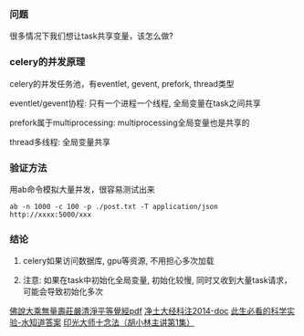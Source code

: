 ### 问题

很多情况下我们想让task共享变量，该怎么做?

### celery的并发原理

celery的并发任务池，有eventlet, gevent, prefork, thread类型

eventlet/gevent协程: 只有一个进程一个线程, 全局变量在task之间共享
    
prefork属于multiprocessing: multiprocessing全局变量也是共享的

thread多线程: 全局变量共享
    
### 验证方法

用ab命令模拟大量并发，很容易测试出来

```
ab -n 1000 -c 100 -p ./post.txt -T application/json http://xxxx:5000/xxx
```

### 结论

1. celery如果访问数据库, gpu等资源, 不用担心多次加载

2. 注意: 如果在task中初始化全局变量, 初始化较慢, 同时又收到大量task请求，可能会导致初始化多次
    

[佛說大乘無量壽莊嚴清淨平等覺經pdf](http://doc.sxjy360.top/book/佛說大乘無量壽莊嚴清淨平等覺經(難字注音).pdf)
[净土大经科注2014-doc](http://doc.sxjy360.top/book/净土大经科注2014-doc.zip)
[此生必看的科学实验-水知道答案](http://v.youku.com/v_show/id_XMjgzMzcwNDk4OA)
[印光大师十念法（胡小林主讲第1集）](http://v.youku.com/v_show/id_XMzUwMzc4NzY4NA)

